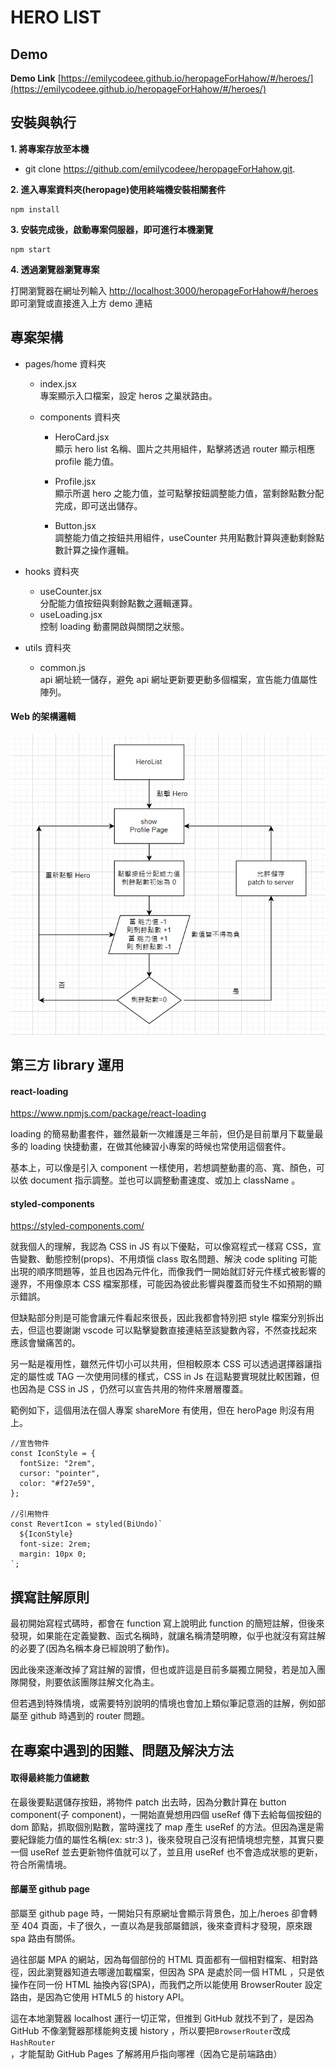 # HERO LIST

## Demo

**Demo Link**
[https://emilycodeee.github.io/heropageForHahow/#/heroes/](https://emilycodeee.github.io/heropageForHahow/#/heroes/)

## 安裝與執行

**1. 將專案存放至本機**

- git clone https://github.com/emilycodeee/heropageForHahow.git.

**2. 進入專案資料夾(heropage)使用終端機安裝相關套件**

```
npm install
```

**3. 安裝完成後，啟動專案伺服器，即可進行本機瀏覽**

```
npm start
```

**4. 透過瀏覽器瀏覽專案**

打開瀏覽器在網址列輸入 [http://localhost:3000/heropageForHahow#/heroes](http://localhost:3000/heropageForHahow#/heroes) 即可瀏覽或直接進入上方 demo 連結

## 專案架構

- pages/home 資料夾

  - index.jsx <br>
    專案顯示入口檔案，設定 heros 之巢狀路由。
  - components 資料夾<br>

    - HeroCard.jsx <br>
      顯示 hero list 名稱、圖片之共用組件，點擊將透過 router 顯示相應 profile 能力值。
    - Profile.jsx<br>
      顯示所選 hero 之能力值，並可點擊按鈕調整能力值，當剩餘點數分配完成，即可送出儲存。

    - Button.jsx<br>
      調整能力值之按鈕共用組件，useCounter 共用點數計算與連動剩餘點數計算之操作邏輯。

- hooks 資料夾

  - useCounter.jsx <br>
    分配能力值按鈕與剩餘點數之邏輯運算。
  - useLoading.jsx <br>
    控制 loading 動畫開啟與關閉之狀態。

- utils 資料夾
  - common.js <br>
    api 網址統一儲存，避免 api 網址更新要更動多個檔案，宣告能力值屬性陣列。

#### Web 的架構邏輯

![image](./src/readmeImg/web.jpg)

## 第三方 library 運用

#### react-loading

https://www.npmjs.com/package/react-loading

loading 的簡易動畫套件，雖然最新一次維護是三年前，但仍是目前單月下載量最多的 loading 快捷動畫，在做其他練習小專案的時候也常使用這個套件。

基本上，可以像是引入 component 一樣使用，若想調整動畫的高、寬、顏色，可以依 document 指示調整。並也可以調整動畫速度、或加上 className 。

#### styled-components

https://styled-components.com/

就我個人的理解，我認為 CSS in JS 有以下優點，可以像寫程式一樣寫 CSS，宣告變數、動態控制(props)、不用煩惱 class 取名問題、解決 code spliting 可能出現的順序問題等，並且也因為元件化，而像我們一開始就訂好元件樣式被影響的邊界，不用像原本 CSS 檔案那樣，可能因為彼此影響與覆蓋而發生不如預期的顯示錯誤。

但缺點部分則是可能會讓元件看起來很長，因此我都會特別把 style 檔案分別拆出去，但這也要謝謝 vscode 可以點擊變數直接連結至該變數內容，不然查找起來應該會蠻痛苦的。

另一點是複用性，雖然元件切小可以共用，但相較原本 CSS 可以透過選擇器讓指定的屬性或 TAG 一次使用同樣的樣式，CSS in Js 在這點要實現就比較困難，但也因為是 CSS in JS ，仍然可以宣告共用的物件來層層覆蓋。

範例如下，這個用法在個人專案 shareMore 有使用，但在 heroPage 則沒有用上。

```
//宣告物件
const IconStyle = {
  fontSize: "2rem",
  cursor: "pointer",
  color: "#f27e59",
};

//引用物件
const RevertIcon = styled(BiUndo)`
  ${IconStyle}
  font-size: 2rem;
  margin: 10px 0;
`;
```

## 撰寫註解原則

最初開始寫程式碼時，都會在 function 寫上說明此 function 的簡短註解，但後來發現，如果能在定義變數、函式名稱時，就讓名稱清楚明瞭，似乎也就沒有寫註解的必要了(因為名稱本身已經說明了動作)。

因此後來逐漸改掉了寫註解的習慣，但也或許這是目前多屬獨立開發，若是加入團隊開發，則要依該團隊註解文化為主。

但若遇到特殊情境，或需要特別說明的情境也會加上類似筆記意涵的註解，例如部屬至 github 時遇到的 router 問題。

## 在專案中遇到的困難、問題及解決方法

#### 取得最終能力值總數

在最後要點選儲存按鈕，將物件 patch 出去時，因為分數計算在 button component(子 component)，一開始直覺想用四個 useRef 傳下去給每個按鈕的 dom 節點，抓取個別點數，當時還找了 map 產生 useRef 的方法。但因為還是需要紀錄能力值的屬性名稱(ex: str:3 )，後來發現自己沒有把情境想完整，其實只要一個 useRef 並去更新物件值就可以了，並且用 useRef 也不會造成狀態的更新，符合所需情境。

#### 部屬至 github page

部屬至 github page 時，一開始只有原網址會顯示背景色，加上/heroes 卻會轉至 404 頁面，卡了很久，一直以為是我部屬錯誤，後來查資料才發現，原來跟 spa 路由有關係。

過往部屬 MPA 的網站，因為每個部份的 HTML 頁面都有一個相對檔案、相對路徑，因此瀏覽器知道去哪邊加載檔案，但因為 SPA 是處於同一個 HTML ，只是依操作在同一份 HTML 抽換內容(SPA)，而我們之所以能使用 BrowserRouter 設定路由，是因為它使用 HTML5 的 history API。

這在本地瀏覽器 localhost 運行一切正常，但推到 GitHub 就找不到了，是因為 GitHub 不像瀏覽器那樣能夠支援 history ，所以要把`BrowserRouter`改成`HashRouter` ，才能幫助 GitHub Pages 了解將用戶指向哪裡（因為它是前端路由）
